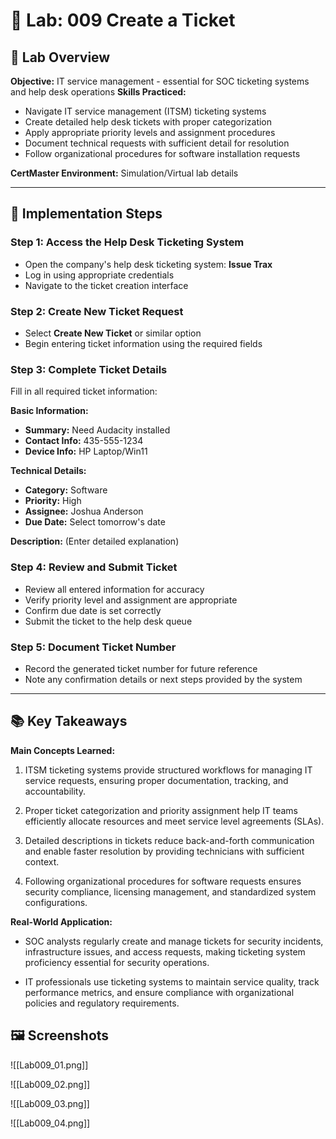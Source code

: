 # 🧪 Lab: 009 Create a Ticket

## 🎯 Lab Overview

**Objective:** IT service management - essential for SOC ticketing systems and help desk operations **Skills Practiced:**

- Navigate IT service management (ITSM) ticketing systems
- Create detailed help desk tickets with proper categorization
- Apply appropriate priority levels and assignment procedures
- Document technical requests with sufficient detail for resolution
- Follow organizational procedures for software installation requests 

**CertMaster Environment:** Simulation/Virtual lab details

---

## 📝 Implementation Steps

### Step 1: Access the Help Desk Ticketing System

- Open the company's help desk ticketing system: **Issue Trax**
- Log in using appropriate credentials
- Navigate to the ticket creation interface

### Step 2: Create New Ticket Request

- Select **Create New Ticket** or similar option
- Begin entering ticket information using the required fields

### Step 3: Complete Ticket Details

Fill in all required ticket information:

**Basic Information:**
- **Summary:** Need Audacity installed
- **Contact Info:** 435-555-1234
- **Device Info:** HP Laptop/Win11

**Technical Details:**
- **Category:** Software
- **Priority:** High
- **Assignee:** Joshua Anderson
- **Due Date:** Select tomorrow's date

**Description:** (Enter detailed explanation) 
### Step 4: Review and Submit Ticket

- Review all entered information for accuracy
- Verify priority level and assignment are appropriate
- Confirm due date is set correctly
- Submit the ticket to the help desk queue

### Step 5: Document Ticket Number

- Record the generated ticket number for future reference
- Note any confirmation details or next steps provided by the system

---

## 📚 Key Takeaways

**Main Concepts Learned:**

1. ITSM ticketing systems provide structured workflows for managing IT service requests, ensuring proper documentation, tracking, and accountability.
    
2. Proper ticket categorization and priority assignment help IT teams efficiently allocate resources and meet service level agreements (SLAs).
    
3. Detailed descriptions in tickets reduce back-and-forth communication and enable faster resolution by providing technicians with sufficient context.
    
4. Following organizational procedures for software requests ensures security compliance, licensing management, and standardized system configurations.
    

**Real-World Application:**

- SOC analysts regularly create and manage tickets for security incidents, infrastructure issues, and access requests, making ticketing system proficiency essential for security operations.
    
- IT professionals use ticketing systems to maintain service quality, track performance metrics, and ensure compliance with organizational policies and regulatory requirements.

## 🖼️ Screenshots

![[Lab009_01.png]]

![[Lab009_02.png]]

![[Lab009_03.png]]

![[Lab009_04.png]]